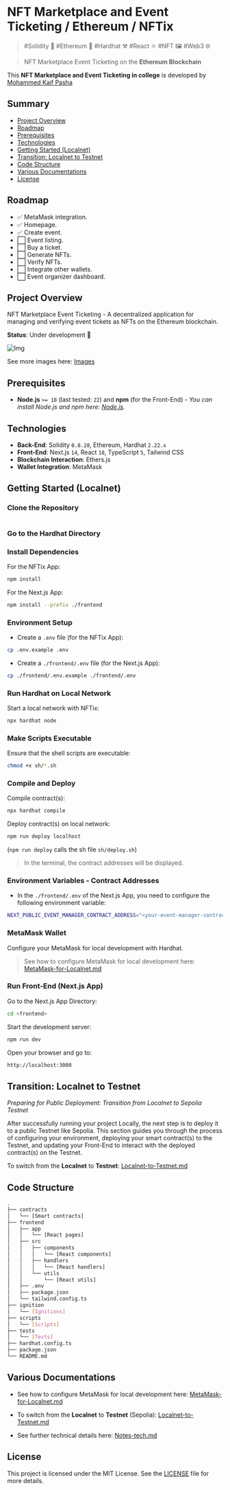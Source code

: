 # NFT Marketplace and Event Ticketing / Ethereum / NFTix



> #Solidity 💎 #Ethereum 🔗 #Hardhat ⚒️ #React ⚛️ #NFT 🖼️ #Web3 🌐

> NFT Marketplace Event Ticketing on the **Ethereum Blockchain**

This **NFT Marketplace and Event Ticketing in college** is developed by [Mohammed Kaif Pasha](https://github.com/mohammedkaif056)




## Summary

- [Project Overview](#project-overview)
- [Roadmap](#roadmap)
- [Prerequisites](#prerequisites)
- [Technologies](#technologies)
- [Getting Started (Localnet)](#getting-started-localnet)
- [Transition: Localnet to Testnet](#transition-localnet-to-testnet)
- [Code Structure](#code-structure)
- [Various Documentations](#various-documentations)
- [License](#license)



## Roadmap

- ✅ MetaMask integration.
- ✅ Homepage.
- ✅ Create event.
- ⬜ Event listing.
- ⬜ Buy a ticket.
- ⬜ Generate NFTs.
- ⬜ Verify NFTs.
- ⬜ Integrate other wallets.
- ⬜ Event organizer dashboard.



## Project Overview

NFT Marketplace Event Ticketing - A decentralized application for managing and verifying event tickets as NFTs on the Ethereum blockchain.

**Status**: Under development 🚧

![Img](./img/img-2-create-event.png)

See more images here:
[Images](./img/)



## Prerequisites

- **Node.js** `>= 18` (last tested: `22`) and **npm** (for the Front-End) - *You can install Node.js and npm here: [Node.js](https://nodejs.org/en/download/package-manager).*



## Technologies

- **Back-End**: Solidity `0.8.28`, Ethereum, Hardhat `2.22.x`
- **Front-End**: Next.js `14`, React `18`, TypeScript `5`, Tailwind CSS
- **Blockchain Interaction**: Ethers.js
- **Wallet Integration**: MetaMask



## Getting Started (Localnet)

### Clone the Repository

```bash
```


### Go to the Hardhat Directory


### Install Dependencies

For the NFTix App:

```bash
npm install
```

For the Next.js App:

```bash
npm install --prefix ./frontend
```


### Environment Setup

- Create a `.env` file (for the NFTix App):

```bash
cp .env.example .env
```

- Create a `./frontend/.env` file (for the Next.js App):

```bash
cp ./frontend/.env.example ./frontend/.env
```


### Run Hardhat on Local Network

Start a local network with NFTix:

```bash
npx hardhat node
```


### Make Scripts Executable

Ensure that the shell scripts are executable:

```bash
chmod +x sh/*.sh
```


### Compile and Deploy

Compile contract(s):

```bash
npx hardhat compile
```

Deploy contract(s) on local network:

```bash
npm run deploy localhost
```

(`npm run deploy` calls the sh file `sh/deploy.sh`)

> In the terminal, the contract addresses will be displayed.


### Environment Variables - Contract Addresses

- In the `./frontend/.env` of the Next.js App, you need to configure the following environment variable:

```bash
NEXT_PUBLIC_EVENT_MANAGER_CONTRACT_ADDRESS="<your-event-manager-contract-address>"
```


### MetaMask Wallet

Configure your MetaMask for local development with Hardhat.

> See how to configure MetaMask for local development here: [MetaMask-for-Localnet.md](./docs/MetaMask-for-Localnet.md)


### Run Front-End (Next.js App)

Go to the Next.js App Directory:

```bash
cd <frontend>
```

Start the development server:

```bash
npm run dev
```

Open your browser and go to:

```bash
http://localhost:3000
```



## Transition: Localnet to Testnet

*Preparing for Public Deployment: Transition from Localnet to Sepolia Testnet*

After successfully running your project Locally, the next step is to deploy it to a public Testnet like Sepolia. This section guides you through the process of configuring your environment, deploying your smart contract(s) to the Testnet, and updating your Front-End to interact with the deployed contract(s) on the Testnet.

To switch from the **Localnet** to **Testnet**: [Localnet-to-Testnet.md](./docs/Localnet-to-Testnet.md)



## Code Structure

```bash
.
├── contracts
│   └── [Smart contracts]
├── frontend
│   ├── app
│   │   └── [React pages]
│   ├── src
│   │   ├── components
│   │   │   └── [React components]
│   │   ├── handlers
│   │   │   └── [React handlers]
│   │   └── utils
│   │       └── [React utils]
│   ├── .env
│   ├── package.json
│   └── tailwind.config.ts
├── ignition
│   └── [Ignitions]
├── scripts
│   └── [Scripts]
├── tests
│   └── [Tests]
├── hardhat.config.ts
├── package.json
└── README.md
```



## Various Documentations

- See how to configure MetaMask for local development here:
[MetaMask-for-Localnet.md](./docs/MetaMask-for-Localnet.md)

- To switch from the **Localnet** to **Testnet** (Sepolia):
[Localnet-to-Testnet.md](./docs/Localnet-to-Testnet.md)

- See further technical details here:
[Notes-tech.md](./docs/Notes-tech.md)



## License

This project is licensed under the MIT License. See the [LICENSE](./LICENSE) file for more details.

